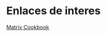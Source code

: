 
# Enlaces de interes
[Matrix Cookbook](https://www.math.uwaterloo.ca/~hwolkowi/matrixcookbook.pdf)
